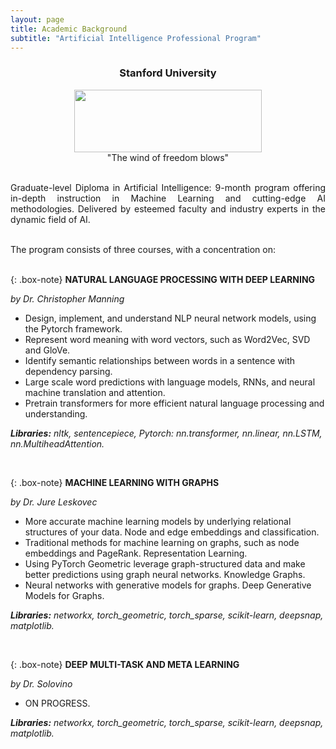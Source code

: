 ```yaml
---
layout: page
title: Academic Background
subtitle: "Artificial Intelligence Professional Program"
---
```

<center>
<h3>Stanford University</h3>
<figure>
  <img src="https://logodownload.org/wp-content/uploads/2021/04/stanford-university-logo.png" 
width = "300" height ="100"/>
  <figcaption>"The wind of freedom blows"</figcaption>
</figure>
</center>


<div style='text-align: justify;'>
<br/>Graduate-level Diploma in Artificial Intelligence: 9-month program offering in-depth instruction in Machine Learning and cutting-edge AI methodologies. Delivered by esteemed faculty and industry experts in the dynamic field of AI.<br/><br/>

The program consists of three courses, with a concentration on:<br/><br/></div>

{: .box-note}
**NATURAL LANGUAGE PROCESSING WITH DEEP LEARNING**

*by Dr. Christopher Manning*
- Design, implement, and understand NLP neural network models, using the Pytorch framework.
- Represent word meaning with word vectors, such as Word2Vec, SVD and GloVe.
- Identify semantic relationships between words in a sentence with dependency parsing.
- Large scale word predictions with language models, RNNs, and neural machine translation and attention.
- Pretrain transformers for more efficient natural language processing and understanding.<br>

***Libraries:** nltk, sentencepiece, Pytorch: nn.transformer, nn.linear, nn.LSTM, nn.MultiheadAttention.*


<br/>

{: .box-note}
**MACHINE LEARNING WITH GRAPHS**

  *by Dr. Jure Leskovec*
  - More accurate machine learning models by underlying relational structures of your data. Node and edge embeddings and classification.
  - Traditional methods for machine learning on graphs, such as node embeddings and PageRank. Representation Learning.
  - Using PyTorch Geometric leverage graph-structured data and make better predictions using graph neural networks. Knowledge Graphs.
  - Neural networks with generative models for graphs. Deep Generative Models for Graphs.<br/>

  ***Libraries:** networkx, torch_geometric, torch_sparse, scikit-learn, deepsnap, matplotlib.*

<br/>

{: .box-note}
**DEEP MULTI-TASK AND META LEARNING**

*by Dr. Solovino*
- ON PROGRESS. <br>

***Libraries:** networkx, torch_geometric, torch_sparse, scikit-learn, deepsnap, matplotlib.*
